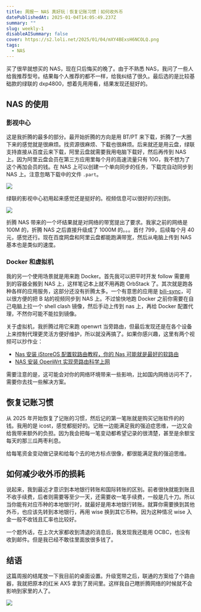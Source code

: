 ```yaml
---
title: 周报一 NAS 真好玩｜恢复记账习惯｜如何收外币
datePublishedAt: 2025-01-04T14:05:49.237Z
summary: ""
slug: weekly-1
disableAISummary: false
cover: https://s2.loli.net/2025/01/04/mXY4BExsH6NCOLQ.png
tags:
  - NAS
---
```


买了很早就想买的 NAS，现在只后悔买的晚了。由于不熟悉 NAS，我问了一些人给我推荐型号。结果每个人推荐的都不一样，给我纠结了很久。最后选的是比较基础款的绿联的 dxp4800，想着先用用看，结果发现还挺好的。

## NAS 的使用

### 影视中心

这是我折腾的最多的部分。最开始折腾的方向是用 BT/PT 来下载，折腾了一大圈下来的感觉就是很麻烦。找资源很麻烦、下载也很麻烦。后来就还是用云盘，绿联支持直接从百度云来下载，阿里云盘就需要我用电脑下载好，然后再传到 NAS 上。因为阿里云盘会员在第三方应用里每个月的高速流量只有 10G，我不想为了这个再加会员的钱。在 NAS 上可以创建一个单向同步的任务，下载完自动同步到 NAS 上。注意忽略下载中的文件 `.part`。

![](https://s2.loli.net/2025/01/04/FOpknm7JVtDlvC8.png)

绿联的影视中心初用起来感觉还是挺好的。视频信息可以很好的识别到。

![](https://s2.loli.net/2025/01/04/mXY4BExsH6NCOLQ.png)

折腾 NAS 带来的一个坏结果就是对网络的带宽提出了要求。我家之前的网络是 100M 的，折腾 NAS 之后直接升级成了 1000M 的。。。首付 799，后续每个月 40 元，感觉还行。现在百度网盘和阿里云盘都能跑满带宽，然后从电脑上传到 NAS 基本也是类似的速度。

### Docker 和虚拟机

我的另一个使用场景就是用来跑 Docker。首先我可以把平时开发 follow 需要用到的容器全搬到 NAS 上，这样笔记本上就不用再跑 OrbStack 了。其次就是跑各种各样的应用服务，这部分还没有折腾太多。一个有意思的应用是 [bili-sync](https://github.com/amtoaer/bili-sync)，可以很方便的把 B 站的视频同步到 NAS 上。不过愉快地跑 Docker 之前你需要在自己电脑上拉一个 shell clash 镜像，然后手动上传到 nas 上，再给 Docker 配置代理，不然你可能不能拉到镜像。

关于虚拟机，我折腾过用它来跑 openwrt 当旁路由，但最后发现还是在各个设备上来控制代理更灵活方便好维护，所以就没再搞了。如果你感兴趣，这里有两个视频可以抄作业：

- [Nas 安装 iStoreOS 配置软路由教程，你的 Nas 可能就是最好的软路由](https://youtu.be/H3yDHG22sRM?si=BSb1447tdvGGiWST)
- [NAS 安装 OpenWrt 实现旁路由科学上网](https://youtu.be/CzWyPAzU8N4?si=OG_0ptc9ctDLkUxC)

需要注意的是，这可能会对你的网络环境带来一些影响，比如国内网络访问不了，需要你去找一些解决方案。

## 恢复记账习惯

从 2025 年开始恢复了记账的习惯，然后记的第一笔账就是购买记账软件的的钱。我用的是 icost，感觉都挺好的。记账一边能满足我的强迫症思维，一边又会给我带来额外的负担。因为我会把每一笔变动都希望记录的很清楚，甚至是余额宝每天的那三瓜两枣利息。

给每笔资金变动做记录和给每个去的地方标点很像，都很能满足我的强迫思维。

## 如何减少收外币的损耗

说起来，我到最近才意识到本地银行转账和国际转账的区别。前者很快就能到账且不收手续费，后者则需要等至少一天，还需要收一笔手续费，一般是几十刀。所以当你能有对应币种的本地银行时，就最好是用本地银行转账。就算你需要换到其他外币，也应该先转到本地银行，再用 wise 换到其它币种。因为这种情况 wise 入金一般不收钱且汇率也比较好。

一个题外话，在上次大家都收到清退的消息后，我发现我还能用 OCBC，也没有收到邮件。但是我已经不敢往里面放很多钱了。

## 结语

这篇周报的结尾放一下我目前的桌面设置。升级宽带之后，联通的方案给了个路由器，我就把原本的红米 AX5 拿到了房间里。这样我自己瞎折腾网络的时候就不会影响到家里的人了。

![](https://s2.loli.net/2025/01/04/LVU7oBmOPgD96kT.png)
